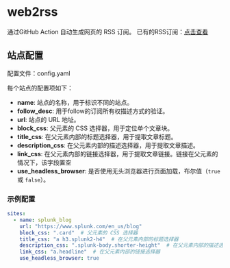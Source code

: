 # web2rss

通过GitHub Action 自动生成网页的 RSS 订阅。
已有的RSS订阅：[点击查看](rss/readme.md)

## 站点配置
配置文件：config.yaml

每个站点的配置项如下：

- **name**: 站点的名称，用于标识不同的站点。
- **follow_desc**: 用于follow的订阅所有权描述方式的验证。
- **url**: 站点的 URL 地址。
- **block_css**: 父元素的 CSS 选择器，用于定位单个文章块。
- **title_css**: 在父元素内部的标题选择器，用于提取文章标题。
- **description_css**: 在父元素内部的描述选择器，用于提取文章描述。
- **link_css**: 在父元素内部的链接选择器，用于提取文章链接。链接在父元素的情况下，该字段置空
- **use_headless_browser**: 是否使用无头浏览器进行页面加载，布尔值（`true` 或 `false`）。

### 示例配置

```yaml
sites:
  - name: splunk_blog
    url: "https://www.splunk.com/en_us/blog"
    block_css: ".card"  # 父元素的 CSS 选择器
    title_css: "a h3.splunk2-h4"  # 在父元素内部的标题选择器
    description_css: ".splunk-body.shorter-height"  # 在父元素内部的描述选择器
    link_css: "a.headline"  # 在父元素内部的链接选择器
    use_headless_browser: true
